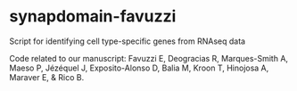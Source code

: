 # synapdomain-favuzzi
Script for identifying cell type-specific genes from RNAseq data

Code related to our manuscript: Favuzzi E, Deogracias R, Marques-Smith A, Maeso P, Jézéquel J, Exposito-Alonso D, Balia M, Kroon T, Hinojosa A, Maraver E, & Rico B.
